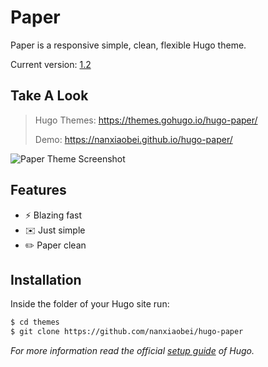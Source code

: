 Paper
========

Paper is a responsive simple, clean, flexible Hugo theme.

Current version: [1.2](https://github.com/nanxiaobei/hugo-paper/releases)

## Take A Look

> Hugo Themes: https://themes.gohugo.io/hugo-paper/
>
> Demo: https://nanxiaobei.github.io/hugo-paper/

![Paper Theme Screenshot](https://raw.githubusercontent.com/nanxiaobei/hugo-paper/master/images/screenshot.png)


## Features

* ⚡️ Blazing fast
* ✉️ Just simple
* ✏️ Paper clean


## Installation

Inside the folder of your Hugo site run:

```bash
$ cd themes
$ git clone https://github.com/nanxiaobei/hugo-paper
```

*For more information read the official [setup guide](https://gohugo.io/overview/installing/) of Hugo.*
